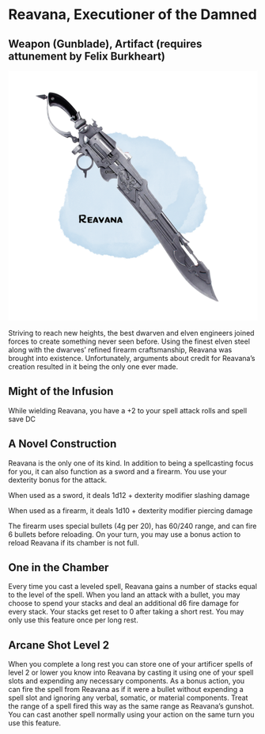 
# Reavana, Executioner of the Damned
## Weapon (Gunblade), Artifact (requires attunement by Felix Burkheart)

<img class="leftimg smallimg" src="../../../assets/reavana.png"/>

Striving to reach new heights, the best dwarven and elven engineers joined forces to create something never seen before. Using the finest elven steel along with the dwarves’ refined firearm craftsmanship, Reavana was brought into existence. Unfortunately, arguments about credit for Reavana’s creation resulted in it being the only one ever made.

## Might of the Infusion
While wielding Reavana, you have a +2 to your spell attack rolls and spell save DC

## A Novel Construction
Reavana is the only one of its kind. In addition to being a spellcasting focus for you, it can also function as a sword and a firearm. You use your dexterity bonus for the attack.

When used as a sword, it deals 1d12 + dexterity modifier slashing damage

When used as a firearm, it deals 1d10 + dexterity modifier piercing damage

The firearm uses special bullets (4g per 20), has 60/240 range, and can fire 6 bullets before reloading. On your turn, you may use a bonus action to reload Reavana if its chamber is not full.

## One in the Chamber
Every time you cast a leveled spell, Reavana gains a number of stacks equal to the level of the spell. When you land an attack with a bullet, you may choose to spend your stacks and deal an additional d6 fire damage for every stack. Your stacks get reset to 0 after taking a short rest. You may only use this feature once per long rest.

## Arcane Shot Level 2
When you complete a long rest you can store one of your artificer spells of level 2 or lower you know into Reavana by casting it using one of your spell slots and expending any necessary components. As a bonus action, you can fire the spell from Reavana as if it were a bullet without expending a spell slot and ignoring any verbal, somatic, or material components. Treat the range of a spell fired this way as the same range as Reavana’s gunshot. You can cast another spell normally using your action on the same turn you use this feature.

